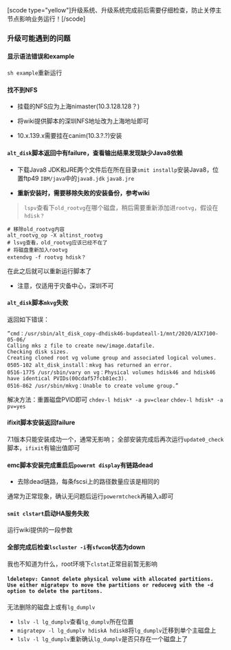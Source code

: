 [scode type="yellow"]升级系统、升级系统完成前后需要仔细检查，防止关停主节点影响业务运行！[/scode]

### 升级可能遇到的问题

#### 显示语法错误和example

 `sh example`重新运行

#### 找不到NFS

 - 挂载的NFS应为上海nimaster(10.3.128.128？)

 - 将wiki提供脚本的深圳NFS地址改为上海地址即可

 - 10.x.139.x需要挂在canim(10.3.?.?)安装


#### `alt_disk`脚本返回中有failure，查看输出结果发现缺少Java8依赖

  - 下载Java8 JDK和JRE两个文件后在所在目录`smit installp`安装Java8，位置ftp49 `IBM/java`中的`java8.jdk` `java8.jre`

  - **重新安装时，需要移除失败的安装备份，参考wiki**

  > `lspv`查看下`old_rootvg`在哪个磁盘，稍后需要重新添加进`rootvg`，假设在`hdisk？`

   ```
   # 移除old_rootvg内容
   alt_rootvg_op -X altinst_rootvg
   # lsvg查看，old_rootvg应该已经不在了
   # 将磁盘重新加入rootvg
   extendvg -f rootvg hdisk？
   ```

在此之后就可以重新运行脚本了
 - 注意，仅适用于灾备中心，深圳不可

#### `alt_disk`脚本`mkvg`失败
返回如下错误：
```
”cmd：/usr/sbin/alt_disk_copy-dhdisk46-bupdateall-1/mnt/2020/AIX7100-05-06/
Calling mks z file to create new/image.datafile.
Checking disk sizes.
Creating cloned root vg volume group and associated logical volumes.
0505-102 alt_disk_install：mkvg has returned an error.
0516-1775 /usr/sbin/vary on vg：Physical volumes hdisk46 and hdisk46 have identical PVIDs(00cdaf57fcb81ec3).
0516-862 /usr/sbin/mkvg：Unable to create volume group.”
```

解决方法：重置磁盘PVID即可
`chdev-l hdisk* -a pv=clear`
`chdev-l hdisk* -a pv=yes`


#### ifixit脚本安装返回failure
7.1版本只能安装成功一个，通常无影响；
全部安装完成后再次运行`update0_check`脚本，`ifixit`有输出值即可

#### emc脚本安装完成重启后`powermt display`有链路dead
 - 去除dead链路，每条fscsi上的路径数量应该是相同的

 通常为正常现象，确认无问题后运行`powermtcheck`再输入`a`即可


#### `smit clstart`启动HA服务失败
 运行wiki提供的一段参数

#### 全部完成后检查`lscluster -i`有`sfwcom`状态为down
 我也不知道为什么，root环境下`clstat`正常目前暂无影响

#### `ldeletepv: Cannot delete physical volume with allocated partitions. Use either migratepv to move the partitions or reducevg with the -d option to delete the partitons.`
无法删除的磁盘上或有`lg_dumplv`
 - `lslv -l lg_dumplv`查看`lg_dumplv`所在位置
 - `migratepv -l lg_dumplv hdiskA hdiskB`将`lg_dumplv`迁移到单个主磁盘上
 - `lslv -l lg_dumplv`重新确认`lg_dumplv`是否只存在一个磁盘上了